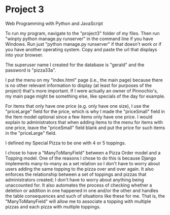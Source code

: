# Project 3

Web Programming with Python and JavaScript

To run my program, navigate to the "project3" folder of my files. Then run
"winpty python manage.py runserver" in the command line if you have Windows. Run
just "python manage.py runserver" if that doesn't work or if you have another
operating system. Copy and paste the url that displays into your browser.

The superuser name I created for the database is "gerald" and the password is
"pizza33a".

I put the menu on my "index.html" page (i.e., the main page) because there is no
other relevant information to display (at least for purposes of the project) that's
more important. If I were actually an owner of Pinnochio's, my main page might
be something else, like specials of the day for example.

For items that only have one price (e.g. only have one size), I use the "priceLarge"
field for the price, which is why I made the "priceSmall" field in the Item model
optional since a few items only have one price. I would explain to administrators
that when adding items to the menu for items with one price, leave the "priceSmall"
field blank and put the price for such items in the "priceLarge" field.

I defined my Special Pizza to be one with 4 or 5 toppings.

I chose to have a "ManyToManyField" between a Pizza Order model and a Topping
model. One of the reasons I chose to do this is because Django implements
many-to-many as a set relation so I don't have to worry about users adding the
same topping to the pizza over and over again. It also enforces the relationship
between a set of toppings and pizzas that administrators created; I don't have to
worry about anything being unaccounted for. It also automates the process of
checking whether a deletion or addition in one happened in one and/or the other
and handles the table consequences and such of situations like these for me. That
is, the "ManyToManyField" will allow me to associate a topping with multiple
pizzas and each pizza with multiple toppings.
